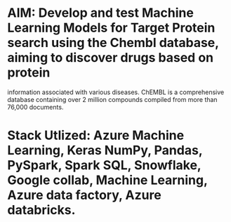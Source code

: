 # AIM: Develop and test Machine Learning Models for Target Protein search using the Chembl database, aiming to discover drugs based on protein 
information associated with various diseases. ChEMBL is a comprehensive database containing over 2 million compounds compiled from more than 
76,000 documents. 
# Stack Utlized: Azure Machine Learning, Keras NumPy, Pandas, PySpark, Spark SQL, Snowflake, Google collab, Machine Learning, Azure data factory, Azure databricks.
